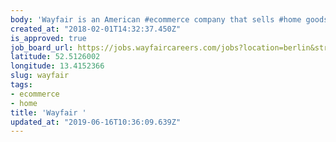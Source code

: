 ```yaml
---
body: 'Wayfair is an American #ecommerce company that sells #home goods'
created_at: "2018-02-01T14:32:37.450Z"
is_approved: true
job_board_url: https://jobs.wayfaircareers.com/jobs?location=berlin&stretch=10&stretchUnit=MILES&page=1
latitude: 52.5126002
longitude: 13.4152366
slug: wayfair
tags:
- ecommerce
- home
title: 'Wayfair '
updated_at: "2019-06-16T10:36:09.639Z"
---
```

